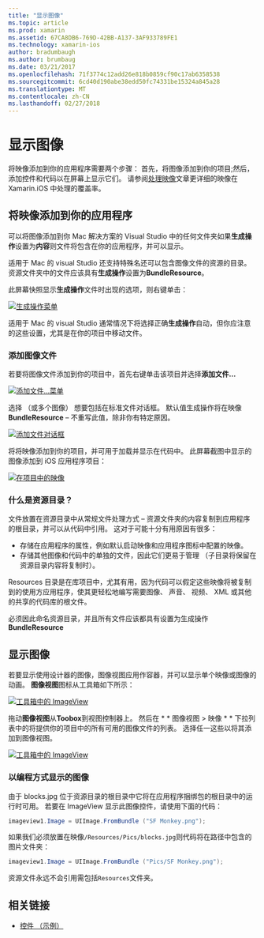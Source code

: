 ```yaml
---
title: "显示图像"
ms.topic: article
ms.prod: xamarin
ms.assetid: 67CA8DB6-769D-42BB-A137-3AF933789FE1
ms.technology: xamarin-ios
author: bradumbaugh
ms.author: brumbaug
ms.date: 03/21/2017
ms.openlocfilehash: 71f3774c12add26e818b0859cf90c17ab6358538
ms.sourcegitcommit: 6cd40d190abe38edd50fc74331be15324a845a28
ms.translationtype: MT
ms.contentlocale: zh-CN
ms.lasthandoff: 02/27/2018
---
```

# <a name="displaying-images"></a>显示图像

将映像添加到你的应用程序需要两个步骤： 首先，将图像添加到你的项目;然后，添加控件和代码以在屏幕上显示它们。 请参阅[处理映像](~/ios/app-fundamentals/images-icons/index.md)文章更详细的映像在 Xamarin.iOS 中处理的覆盖率。

## <a name="adding-images-to-your-app"></a>将映像添加到你的应用程序

可以将图像添加到你 Mac 解决方案的 Visual Studio 中的任何文件夹如果**生成操作**设置为**内容**则文件将包含在你的应用程序，并可以显示。

适用于 Mac 的 visual Studio 还支持特殊名还可以包含图像文件的资源的目录。 资源文件夹中的文件应该具有**生成操作**设置为**BundleResource**。

此屏幕快照显示**生成操作**文件时出现的选项，则右键单击：

 [ ![](image-images/image30a.png "生成操作菜单")](image-images/image30a.png)

适用于 Mac 的 visual Studio 通常情况下将选择正确**生成操作**自动，但你应注意的这些设置，尤其是在你的项目中移动文件。

### <a name="adding-an-image-file"></a>添加图像文件

若要将图像文件添加到你的项目中，首先右键单击该项目并选择**添加文件...**

 [ ![](image-images/image31a.png "添加文件...菜单")](image-images/image31a.png)

选择 （或多个图像） 想要包括在标准文件对话框。 默认值生成操作将在映像**BundleResource** – 不重写此值，除非你有特定原因。

 [ ![](image-images/image32a.png "添加文件对话框")](image-images/image32a.png)

将将映像添加到你的项目，并可用于加载并显示在代码中。 此屏幕截图中显示的图像添加到 iOS 应用程序项目：

 [ ![](image-images/image33a.png "在项目中的映像")](image-images/image33a.png)

### <a name="what-is-the-resources-directory"></a>什么是资源目录？

文件放置在资源目录中从常规文件处理方式 – 资源文件夹的内容复制到应用程序的根目录，并可以从代码中引用。 这对于可能十分有用原因有很多：

-  存储在应用程序的属性，例如默认启动映像和应用程序图标中配置的映像。
-  存储其他图像和代码中的单独的文件，因此它们更易于管理 （子目录将保留在资源目录内容将复制时）。


Resources 目录是在库项目中，尤其有用，因为代码可以假定这些映像将被复制到的使用方应用程序，使其更轻松地编写需要图像、 声音、 视频、 XML 或其他的共享的代码库的根文件。



必须因此命名资源目录，并且所有文件应该都具有设置为生成操作**BundleResource**

## <a name="displaying-the-image"></a>显示图像

若要显示使用设计器的图像，图像视图应用作容器，并可以显示单个映像或图像的动画。 **图像视图**图标从工具箱如下所示：

 [ ![](image-images/image35a.png "工具箱中的 ImageView")](image-images/image35.png)

拖动**图像视图**从**Toobox**到视图控制器上。 然后在 * * 图像视图 > 映像 * * 下拉列表中的将提供你的项目中的所有可用的图像文件的列表。 选择任一这些以将其添加到图像视图。

 [ ![](image-images/image36a.png "工具箱中的 ImageView")](image-images/image36.png)

### <a name="displaying-the-image-programmatically"></a>以编程方式显示的图像

由于 blocks.jpg 位于资源目录的根目录中它将在应用程序捆绑包的根目录中的运行时可用。 若要在 ImageView 显示此图像控件，请使用下面的代码：

```csharp
imageview1.Image = UIImage.FromBundle ("SF Monkey.png");
```

如果我们必须放置在映像`/Resources/Pics/blocks.jpg`则代码将在路径中包含的图片文件夹：

```csharp
imageview1.Image = UIImage.FromBundle ("Pics/SF Monkey.png");
```

资源文件永远不会引用需包括`Resources`文件夹。


## <a name="related-links"></a>相关链接

- [控件 （示例）](https://developer.xamarin.com/samples/Controls/)
